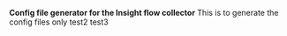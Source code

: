 **Config file generator for the Insight flow collector**
This is to generate the config files only
test2
test3
